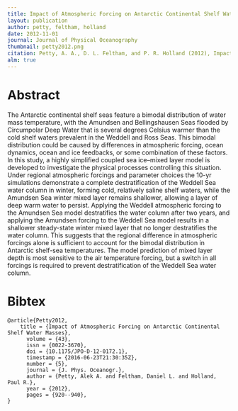 ```yaml
---
title: Impact of Atmospheric Forcing on Antarctic Continental Shelf Water Masses
layout: publication
author: petty, feltham, holland
date: 2012-11-01
journal: Journal of Physical Oceanography
thumbnail: petty2012.png
citation: Petty, A. A., D. L. Feltham, and P. R. Holland (2012), Impact of Atmospheric Forcing on Antarctic Continental Shelf Water Masses, J. Phys. Oceanogr., 43(5), 920–940, doi:10.1175/JPO-D-12-0172.1.
alm: true
---
```


# Abstract

The Antarctic continental shelf seas feature a bimodal distribution of water mass temperature, with the Amundsen and Bellingshausen Seas flooded by Circumpolar Deep Water that is several degrees Celsius warmer than the cold shelf waters prevalent in the Weddell and Ross Seas. This bimodal distribution could be caused by differences in atmospheric forcing, ocean dynamics, ocean and ice feedbacks, or some combination of these factors. In this study, a highly simplified coupled sea ice–mixed layer model is developed to investigate the physical processes controlling this situation. Under regional atmospheric forcings and parameter choices the 10-yr simulations demonstrate a complete destratification of the Weddell Sea water column in winter, forming cold, relatively saline shelf waters, while the Amundsen Sea winter mixed layer remains shallower, allowing a layer of deep warm water to persist. Applying the Weddell atmospheric forcing to the Amundsen Sea model destratifies the water column after two years, and applying the Amundsen forcing to the Weddell Sea model results in a shallower steady-state winter mixed layer that no longer destratifies the water column. This suggests that the regional difference in atmospheric forcings alone is sufficient to account for the bimodal distribution in Antarctic shelf-sea temperatures. The model prediction of mixed layer depth is most sensitive to the air temperature forcing, but a switch in all forcings is required to prevent destratification of the Weddell Sea water column.

# Bibtex

    @article{Petty2012,
        title = {Impact of Atmospheric Forcing on Antarctic Continental Shelf Water Masses},
          volume = {43},
          issn = {0022-3670},
          doi = {10.1175/JPO-D-12-0172.1},
          timestamp = {2016-06-23T21:30:35Z},
          number = {5},
          journal = {J. Phys. Oceanogr.},
          author = {Petty, Alek A. and Feltham, Daniel L. and Holland, Paul R.},
          year = {2012},
          pages = {920--940},
    }


